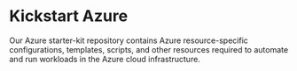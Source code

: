 # Kickstart Azure
Our Azure starter-kit repository contains Azure resource-specific configurations, templates, scripts, and other resources required to automate and run workloads in the Azure cloud infrastructure.
